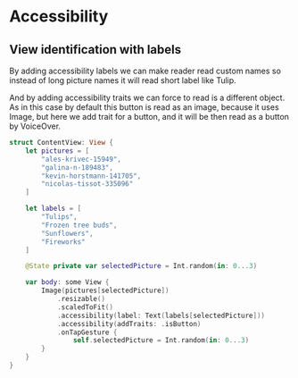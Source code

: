 # Accessibility

## View identification with labels

By adding accessibility labels we can make reader read custom names so instead of long picture names it will read short label like Tulip.

And by adding accessibility traits we can force to read is a different object. As in this case by default this button is read as an image, because it uses Image, but here we add trait for a button, and it will be then read as a button by VoiceOver.

```swift
struct ContentView: View {
    let pictures = [
        "ales-krivec-15949",
        "galina-n-189483",
        "kevin-horstmann-141705",
        "nicolas-tissot-335096"
    ]

    let labels = [
        "Tulips",
        "Frozen tree buds",
        "Sunflowers",
        "Fireworks"
    ]

    @State private var selectedPicture = Int.random(in: 0...3)

    var body: some View {
        Image(pictures[selectedPicture])
            .resizable()
            .scaledToFit()
            .accessibility(label: Text(labels[selectedPicture]))
            .accessibility(addTraits: .isButton)
            .onTapGesture {
                self.selectedPicture = Int.random(in: 0...3)
        }
    }
}
```
